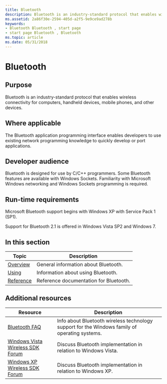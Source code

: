 ```yaml
---
title: Bluetooth
description: Bluetooth is an industry-standard protocol that enables wireless connectivity for computers, handheld devices, mobile phones, and other devices.
ms.assetid: 2a86f30e-2594-405d-a2f5-9e9ce9ad278b
keywords:
- Bluetooth Bluetooth , start page
- start page Bluetooth , Bluetooth
ms.topic: article
ms.date: 05/31/2018
---
```


# Bluetooth

## Purpose

Bluetooth is an industry-standard protocol that enables wireless connectivity for computers, handheld devices, mobile phones, and other devices.

## Where applicable

The Bluetooth application programming interface enables developers to use existing network programming knowledge to quickly develop or port applications.

## Developer audience

Bluetooth is designed for use by C/C++ programmers. Some Bluetooth features are available with Windows Sockets. Familiarity with Microsoft Windows networking and Windows Sockets programming is required.

## Run-time requirements

Microsoft Bluetooth support begins with Windows XP with Service Pack 1 (SP1).

Support for Bluetooth 2.1 is offered in Windows Vista SP2 and Windows 7.

## In this section



| Topic                                           | Description                                       |
|-------------------------------------------------|---------------------------------------------------|
| [Overview](about-bluetooth.md)<br/>      | General information about Bluetooth.<br/>   |
| [Using](using-bluetooth.md)<br/>         | Information about using Bluetooth.<br/>     |
| [Reference](bluetooth-reference.md)<br/> | Reference documentation for Bluetooth.<br/> |



 

## Additional resources



|    Resource                          |    Description                     |
|--------------------------------------------------------------------------------------|-----------------------------------------------------------------------------------------------------------------------------|
| [Bluetooth FAQ](/windows-hardware/drivers/bluetooth/bluetooth-faq) | Info about Bluetooth wireless technology support for the Windows family of operating systems. |
| [Windows Vista Wireless SDK Forum](https://social.msdn.microsoft.com/Forums/en/vistawirelesssdk/threads)   | Discuss Bluetooth implementation in relation to Windows Vista.                                                              |
| [Windows XP Wireless SDK Forum](https://social.msdn.microsoft.com/Forums/xpwirelesssdk/threads)     | Discuss Bluetooth implementation in relation to Windows XP.                                                                 |



 

 

 





